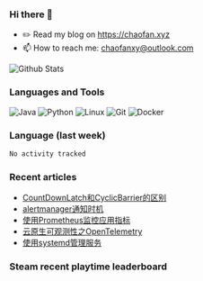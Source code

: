 ### Hi there 👋

- ✏️ Read my blog on https://chaofan.xyz
- 📫 How to reach me: chaofanxy@outlook.com

![Github Stats](https://github-readme-stats.vercel.app/api?username=chaofanx&show_icons=true&theme=dark&count_private=true)

### Languages and Tools

![Java](https://img.shields.io/badge/-Java-000?&logo=Java)
![Python](https://img.shields.io/badge/-Python-000?&logo=Python)
![Linux](https://img.shields.io/badge/-Linux-000?&logo=Linux)
![Git](https://img.shields.io/badge/-Git-000?&logo=Git)
![Docker](https://img.shields.io/badge/-Docker-000?&logo=Docker)

### Language (last week)
<!--START_SECTION:waka-->

```txt
No activity tracked
```

<!--END_SECTION:waka-->

### Recent articles
<!-- BLOG-POST-LIST:START -->
- [CountDownLatch和CyclicBarrier的区别](https://chaofan.xyz/posts/6f3f7f34.html)
- [alertmanager通知时机](https://chaofan.xyz/posts/4a58f7b9.html)
- [使用Prometheus监控应用指标](https://chaofan.xyz/posts/49b1cc7e.html)
- [云原生可观测性之OpenTelemetry](https://chaofan.xyz/posts/29a4bd97.html)
- [使用systemd管理服务](https://chaofan.xyz/posts/c670b61f.html)
<!-- BLOG-POST-LIST:END -->

### Steam recent playtime leaderboard
 <!-- steam-box-recent start -->
 <!-- steam-box-recent end -->

